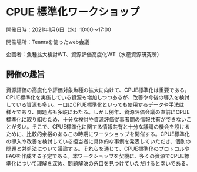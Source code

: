 # CPUE 標準化ワークショップ

開催日時：2021年1月6日（水）10:00～17:00

開催場所：Teamsを使ったweb会議

企画者：魚種拡大検討WT、資源評価高度化WT（水産資源研究所）

## 開催の趣旨
資源評価の高度化や評価対象魚種の拡大に向けて、CPUE標準化は重要である。CPUE標準化を実施している資源も増加しつつあるが、改善や今後の導入を検討している資源も多い。一口にCPUE標準化といっても使用するデータや手法は様々であり、問題点も多岐にわたる。しかし例年、資源評価会議の直前にCPUE標準化に取り組むため、十分な検討や資源評価従事者間の情報共有ができないことが多い。そこで、CPUE標準化に関する情報共有と十分な議論の機会を設けるために、比較的余裕のあるこの時期にワークショップを開催する。CPUE標準化の導入や改善を検討している担当者に具体的な事例を発表していただき、個別の問題と対処法について議論する。それらを通じて、CPUE標準化のプロトコルやFAQを作成する予定である。本ワークショップを契機に、多くの資源でCPUE標準化について理解を深め、問題解決の糸口を見つけていただけると幸いである。
